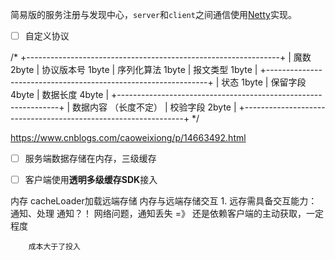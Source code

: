 简易版的服务注册与发现中心，`server`和`client`之间通信使用[Netty](https://netty.io/wiki/user-guide-for-4.x.html)实现。

-  [ ] 自定义协议


/*
+---------------------------------------------------------------+
| 魔数 2byte | 协议版本号 1byte | 序列化算法 1byte | 报文类型 1byte  |
+---------------------------------------------------------------+
| 状态 1byte |        保留字段 4byte     |      数据长度 4byte     | 
+---------------------------------------------------------------+
|                   数据内容 （长度不定）          | 校验字段 2byte |
+---------------------------------------------------------------+
*/

https://www.cnblogs.com/caoweixiong/p/14663492.html

- [ ] 服务端数据存储在内存，三级缓存

- [ ] 客户端使用**透明多级缓存SDK**接入

内存
cacheLoader加载远端存储
内存与远端存储交互
    1. 远存需具备交互能力：通知、处理
    通知？！ 
        网络问题，通知丢失
            =》 还是依赖客户端的主动获取，一定程度
            
        成本大于了投入
        
